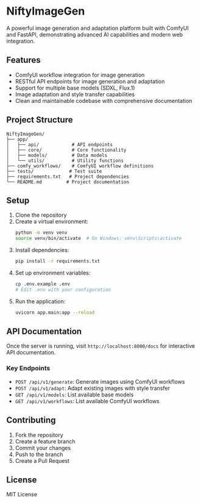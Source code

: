 # NiftyImageGen

A powerful image generation and adaptation platform built with ComfyUI and FastAPI, demonstrating advanced AI capabilities and modern web integration.

## Features

- ComfyUI workflow integration for image generation
- RESTful API endpoints for image generation and adaptation
- Support for multiple base models (SDXL, Flux.1)
- Image adaptation and style transfer capabilities
- Clean and maintainable codebase with comprehensive documentation

## Project Structure

```
NiftyImageGen/
├── app/
│   ├── api/            # API endpoints
│   ├── core/           # Core functionality
│   ├── models/         # Data models
│   └── utils/          # Utility functions
├── comfy_workflows/    # ComfyUI workflow definitions
├── tests/             # Test suite
├── requirements.txt   # Project dependencies
└── README.md         # Project documentation
```

## Setup

1. Clone the repository
2. Create a virtual environment:
   ```bash
   python -m venv venv
   source venv/bin/activate  # On Windows: venv\Scripts\activate
   ```
3. Install dependencies:
   ```bash
   pip install -r requirements.txt
   ```
4. Set up environment variables:
   ```bash
   cp .env.example .env
   # Edit .env with your configuration
   ```
5. Run the application:
   ```bash
   uvicorn app.main:app --reload
   ```

## API Documentation

Once the server is running, visit `http://localhost:8000/docs` for interactive API documentation.

### Key Endpoints

- `POST /api/v1/generate`: Generate images using ComfyUI workflows
- `POST /api/v1/adapt`: Adapt existing images with style transfer
- `GET /api/v1/models`: List available base models
- `GET /api/v1/workflows`: List available ComfyUI workflows

## Contributing

1. Fork the repository
2. Create a feature branch
3. Commit your changes
4. Push to the branch
5. Create a Pull Request

## License

MIT License 